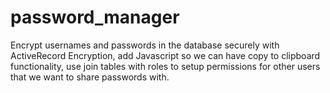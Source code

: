 # password_manager
Encrypt usernames and passwords in the database securely with ActiveRecord Encryption, add Javascript so we can have copy to clipboard functionality, use join tables with roles to setup permissions for other users that we want to share passwords with.
